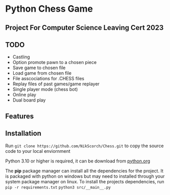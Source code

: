 # Python Chess Game
## Project For Computer Science Leaving Cert 2023

## TODO
* Castling
* Option promote pawn to a chosen piece
* Save game to chosen file
* Load game from chosen file
* File asscociations for .CHESS files
* Replay files of past games/game replayer
* Single player mode (chess bot)
* Online play
* Dual board play

## Features

## Installation
Run ```git clone https://github.com/NikScorch/Chess.git``` to copy the source code to your local enviornment

Python 3.10 or higher is required, it can be download from [python.org](https://www.python.org/downloads/)



The **pip** package manager can install all the dependencies for the project. It is packaged with python on windows but may need to installed through your system package manager on linux. To install the projects dependencies, run ```pip -r requirements.txt```
```python3 src/__main__.py```
